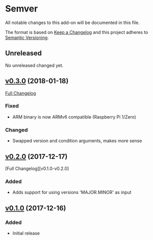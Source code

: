 # Semver

All notable changes to this add-on will be documented in this file.

The format is based on [Keep a Changelog][keep-a-changelog]
and this project adheres to [Semantic Versioning][semantic-versioning].

## Unreleased

No unreleased changed yet.

## [v0.3.0] (2018-01-18)

[Full Changelog][v0.2.0-v0.3.0]

### Fixed

- ARM binary is now ARMv6 compatible (Raspberry Pi 1/Zero)

### Changed

- Swapped version and condition arguments, makes more sense

## [v0.2.0] (2017-12-17)

[Full Changelog][v0.1.0-v0.2.0]

### Added

- Adds support for using versions 'MAJOR.MINOR' as input

## [v0.1.0] (2017-12-16)

### Added

- Initial release

[keep-a-changelog]: http://keepachangelog.com/en/1.0.0/
[semantic-versioning]: http://semver.org/spec/v2.0.0.html
[v0.1.0-v0.1.0]: https://github.com/frenck/semver/compare/v0.1.0...v0.2.0
[v0.1.0]: https://github.com/frenck/semver/tree/v0.1.0
[v0.2.0-v0.3.0]: https://github.com/frenck/semver/compare/v0.2.0...v0.3.0
[v0.2.0]: https://github.com/frenck/semver/tree/v0.2.0
[v0.3.0]: https://github.com/frenck/semver/tree/v0.3.0
